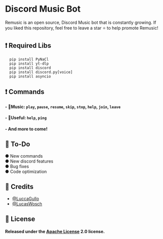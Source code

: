 
# Discord Music Bot

Remusic is an open source, Discord Music bot that is constantly growing. If you liked this repository, feel free to leave a star ⭐ to help promote Remusic!

## ❗ Required Libs

```
  pip install PyNaCl
  pip install yt-dlp
  pip install discord
  pip install discord.py[voice]
  pip install asyncio
```




## ❗ Commands
#### - 🎵Music: `play`, `pause`, `resume`, `skip`, `stop`, `help`, `join`, `leave` 
#### - 🔎Useful: `help`, `ping`
#### -  And more to come!
## 📝 To-Do
● New commands\
● New discord features \
● Bug fixes \
● Code optimization 




## 📜 Credits

- [@LuccaGullo](https://www.github.com/LuccaGullo)
- [@LucasWosch](https://github.com/LucasWosch)


## 📖 License

#### Released under the [Apache License](https://github.com/Spiderjockey02/Discord-Bot/blob/master/LICENSE) 2.0 license.
